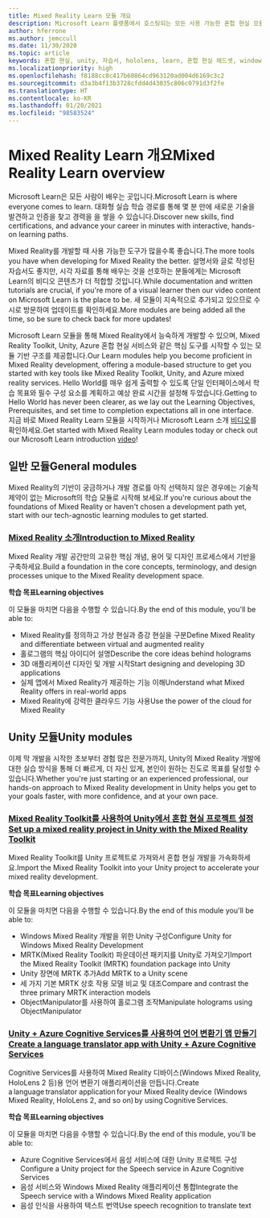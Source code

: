 ```yaml
---
title: Mixed Reality Learn 모듈 개요
description: Microsoft Learn 플랫폼에서 호스팅되는 모든 사용 가능한 혼합 현실 모듈을 최신 상태로 유지합니다.
author: hferrone
ms.author: jemccull
ms.date: 11/30/2020
ms.topic: article
keywords: 혼합 현실, unity, 자습서, hololens, learn, 혼합 현실 헤드셋, windows mixed reality 헤드셋, 가상 현실 헤드셋, 가상 현실이란, 증강 현실이란, MRTK, mixed reality toolkit, 언어 번역, Azure, Azure cognitive services, Microsoft Learn
ms.localizationpriority: high
ms.openlocfilehash: f8188cc8c417b60864cd963120ad004d6169c3c2
ms.sourcegitcommit: d3a3b4f13b3728cfdd4d43035c806c0791d3f2fe
ms.translationtype: HT
ms.contentlocale: ko-KR
ms.lasthandoff: 01/20/2021
ms.locfileid: "98583524"
---
```

# <a name="mixed-reality-learn-overview"></a><span data-ttu-id="5e20a-104">Mixed Reality Learn 개요</span><span class="sxs-lookup"><span data-stu-id="5e20a-104">Mixed Reality Learn overview</span></span>

<span data-ttu-id="5e20a-105">Microsoft Learn은 모든 사람이 배우는 곳입니다.</span><span class="sxs-lookup"><span data-stu-id="5e20a-105">Microsoft Learn is where everyone comes to learn.</span></span> <span data-ttu-id="5e20a-106">대화형 실습 학습 경로를 통해 몇 분 만에 새로운 기술을 발견하고 인증을 찾고 경력을 을 쌓을 수 있습니다.</span><span class="sxs-lookup"><span data-stu-id="5e20a-106">Discover new skills, find certifications, and advance your career in minutes with interactive, hands-on learning paths.</span></span> 

<span data-ttu-id="5e20a-107">Mixed Reality를 개발할 때 사용 가능한 도구가 많을수록 좋습니다.</span><span class="sxs-lookup"><span data-stu-id="5e20a-107">The more tools you have when developing for Mixed Reality the better.</span></span> <span data-ttu-id="5e20a-108">설명서와 글로 작성된 자습서도 좋지만, 시각 자료를 통해 배우는 것을 선호하는 분들에게는 Microsoft Learn의 비디오 콘텐츠가 더 적합할 것입니다.</span><span class="sxs-lookup"><span data-stu-id="5e20a-108">While documentation and written tutorials are crucial, if you're more of a visual learner then our video content on Microsoft Learn is the place to be.</span></span> <span data-ttu-id="5e20a-109">새 모듈이 지속적으로 추가되고 있으므로 수시로 방문하여 업데이트를 확인하세요.</span><span class="sxs-lookup"><span data-stu-id="5e20a-109">More modules are being added all the time, so be sure to check back for more updates!</span></span>

<span data-ttu-id="5e20a-110">Microsoft Learn 모듈을 통해 Mixed Reality에서 능숙하게 개발할 수 있으며, Mixed Reality Toolkit, Unity, Azure 혼합 현실 서비스와 같은 핵심 도구를 시작할 수 있는 모듈 기반 구조를 제공합니다.</span><span class="sxs-lookup"><span data-stu-id="5e20a-110">Our Learn modules help you become proficient in Mixed Reality development, offering a module-based structure to get you started with key tools like Mixed Reality Toolkit, Unity, and Azure mixed reality services.</span></span> <span data-ttu-id="5e20a-111">Hello World를 매우 쉽게 출력할 수 있도록 단일 인터페이스에서 학습 목표와 필수 구성 요소를 계획하고 예상 완료 시간을 설정해 두었습니다.</span><span class="sxs-lookup"><span data-stu-id="5e20a-111">Getting to Hello World has never been clearer, as we lay out the Learning Objectives, Prerequisites, and set time to completion expectations all in one interface.</span></span> <span data-ttu-id="5e20a-112">지금 바로 Mixed Reality Learn 모듈을 시작하거나 Microsoft Learn 소개 [비디오](https://channel9.msdn.com/Blogs/One-Dev-Minute/What-is-Microsoft-Learn)를 확인하세요.</span><span class="sxs-lookup"><span data-stu-id="5e20a-112">Get started with Mixed Reality Learn modules today or check out our Microsoft Learn introduction [video](https://channel9.msdn.com/Blogs/One-Dev-Minute/What-is-Microsoft-Learn)!</span></span>

## <a name="general-modules"></a><span data-ttu-id="5e20a-113">일반 모듈</span><span class="sxs-lookup"><span data-stu-id="5e20a-113">General modules</span></span>

<span data-ttu-id="5e20a-114">Mixed Reality의 기반이 궁금하거나 개발 경로를 아직 선택하지 않은 경우에는 기술적 제약이 없는 Microsoft의 학습 모듈로 시작해 보세요.</span><span class="sxs-lookup"><span data-stu-id="5e20a-114">If you're curious about the foundations of Mixed Reality or haven't chosen a development path yet, start with our tech-agnostic learning modules to get started.</span></span>

### <a name="introduction-to-mixed-reality"></a>[<span data-ttu-id="5e20a-115">Mixed Reality 소개</span><span class="sxs-lookup"><span data-stu-id="5e20a-115">Introduction to Mixed Reality</span></span>](/learn/modules/intro-to-mixed-reality/)

<span data-ttu-id="5e20a-116">Mixed Reality 개발 공간만의 고유한 핵심 개념, 용어 및 디자인 프로세스에서 기반을 구축하세요.</span><span class="sxs-lookup"><span data-stu-id="5e20a-116">Build a foundation in the core concepts, terminology, and design processes unique to the Mixed Reality development space.</span></span>

<span data-ttu-id="5e20a-117">**학습 목표**</span><span class="sxs-lookup"><span data-stu-id="5e20a-117">**Learning objectives**</span></span>

<span data-ttu-id="5e20a-118">이 모듈을 마치면 다음을 수행할 수 있습니다.</span><span class="sxs-lookup"><span data-stu-id="5e20a-118">By the end of this module, you'll be able to:</span></span>

* <span data-ttu-id="5e20a-119">Mixed Reality를 정의하고 가상 현실과 증강 현실을 구분</span><span class="sxs-lookup"><span data-stu-id="5e20a-119">Define Mixed Reality and differentiate between virtual and augmented reality</span></span>
* <span data-ttu-id="5e20a-120">홀로그램의 핵심 아이디어 설명</span><span class="sxs-lookup"><span data-stu-id="5e20a-120">Describe the core ideas behind holograms</span></span>
* <span data-ttu-id="5e20a-121">3D 애플리케이션 디자인 및 개발 시작</span><span class="sxs-lookup"><span data-stu-id="5e20a-121">Start designing and developing 3D applications</span></span>
* <span data-ttu-id="5e20a-122">실제 앱에서 Mixed Reality가 제공하는 기능 이해</span><span class="sxs-lookup"><span data-stu-id="5e20a-122">Understand what Mixed Reality offers in real-world apps</span></span>
* <span data-ttu-id="5e20a-123">Mixed Reality에 강력한 클라우드 기능 사용</span><span class="sxs-lookup"><span data-stu-id="5e20a-123">Use the power of the cloud for Mixed Reality</span></span>

## <a name="unity-modules"></a><span data-ttu-id="5e20a-124">Unity 모듈</span><span class="sxs-lookup"><span data-stu-id="5e20a-124">Unity modules</span></span>

<span data-ttu-id="5e20a-125">이제 막 개발을 시작한 초보부터 경험 많은 전문가까지, Unity의 Mixed Reality 개발에 대한 실습 방식을 통해 더 빠르게, 더 자신 있게, 본인이 원하는 진도로 목표를 달성할 수 있습니다.</span><span class="sxs-lookup"><span data-stu-id="5e20a-125">Whether you're just starting or an experienced professional, our hands-on approach to Mixed Reality development in Unity helps you get to your goals faster, with more confidence, and at your own pace.</span></span>

### <a name="set-up-a-mixed-reality-project-in-unity-with-the-mixed-reality-toolkit"></a>[<span data-ttu-id="5e20a-126">Mixed Reality Toolkit를 사용하여 Unity에서 혼합 현실 프로젝트 설정</span><span class="sxs-lookup"><span data-stu-id="5e20a-126">Set up a mixed reality project in Unity with the Mixed Reality Toolkit</span></span>](/learn/modules/mixed-reality-toolkit-project-unity/)

<span data-ttu-id="5e20a-127">Mixed Reality Toolkit를 Unity 프로젝트로 가져와서 혼합 현실 개발을 가속화하세요.</span><span class="sxs-lookup"><span data-stu-id="5e20a-127">Import the Mixed Reality Toolkit into your Unity project to accelerate your mixed reality development.</span></span>

<span data-ttu-id="5e20a-128">**학습 목표**</span><span class="sxs-lookup"><span data-stu-id="5e20a-128">**Learning objectives**</span></span>

<span data-ttu-id="5e20a-129">이 모듈을 마치면 다음을 수행할 수 있습니다.</span><span class="sxs-lookup"><span data-stu-id="5e20a-129">By the end of this module you'll be able to:</span></span>

* <span data-ttu-id="5e20a-130">Windows Mixed Reality 개발을 위한 Unity 구성</span><span class="sxs-lookup"><span data-stu-id="5e20a-130">Configure Unity for Windows Mixed Reality Development</span></span>
* <span data-ttu-id="5e20a-131">MRTK(Mixed Reality Toolkit) 파운데이션 패키지를 Unity로 가져오기</span><span class="sxs-lookup"><span data-stu-id="5e20a-131">Import the Mixed Reality Toolkit (MRTK) foundation package into Unity</span></span>
* <span data-ttu-id="5e20a-132">Unity 장면에 MRTK 추가</span><span class="sxs-lookup"><span data-stu-id="5e20a-132">Add MRTK to a Unity scene</span></span>
* <span data-ttu-id="5e20a-133">세 가지 기본 MRTK 상호 작용 모델 비교 및 대조</span><span class="sxs-lookup"><span data-stu-id="5e20a-133">Compare and contrast the three primary MRTK interaction models</span></span>
* <span data-ttu-id="5e20a-134">ObjectManipulator를 사용하여 홀로그램 조작</span><span class="sxs-lookup"><span data-stu-id="5e20a-134">Manipulate holograms using ObjectManipulator</span></span>

### <a name="create-a-language-translator-app-with-unity--azure-cognitive-services"></a>[<span data-ttu-id="5e20a-135">Unity + Azure Cognitive Services를 사용하여 언어 변환기 앱 만들기</span><span class="sxs-lookup"><span data-stu-id="5e20a-135">Create a language translator app with Unity + Azure Cognitive Services</span></span>](/learn/modules/create-language-translator-mixed-reality-application-unity-azure-cognitive-services/)

<span data-ttu-id="5e20a-136">Cognitive Services를 사용하여 Mixed Reality 디바이스(Windows Mixed Reality, HoloLens 2 등)용 언어 변환기 애플리케이션을 만듭니다.</span><span class="sxs-lookup"><span data-stu-id="5e20a-136">Create a language translator application for your Mixed Reality device (Windows Mixed Reality, HoloLens 2, and so on) by using Cognitive Services.</span></span>

<span data-ttu-id="5e20a-137">**학습 목표**</span><span class="sxs-lookup"><span data-stu-id="5e20a-137">**Learning objectives**</span></span>

<span data-ttu-id="5e20a-138">이 모듈을 마치면 다음을 수행할 수 있습니다.</span><span class="sxs-lookup"><span data-stu-id="5e20a-138">By the end of this module, you'll be able to:</span></span>

* <span data-ttu-id="5e20a-139">Azure Cognitive Services에서 음성 서비스에 대한 Unity 프로젝트 구성</span><span class="sxs-lookup"><span data-stu-id="5e20a-139">Configure a Unity project for the Speech service in Azure Cognitive Services</span></span>
* <span data-ttu-id="5e20a-140">음성 서비스와 Windows Mixed Reality 애플리케이션 통합</span><span class="sxs-lookup"><span data-stu-id="5e20a-140">Integrate the Speech service with a Windows Mixed Reality application</span></span>
* <span data-ttu-id="5e20a-141">음성 인식을 사용하여 텍스트 번역</span><span class="sxs-lookup"><span data-stu-id="5e20a-141">Use speech recognition to translate text</span></span>